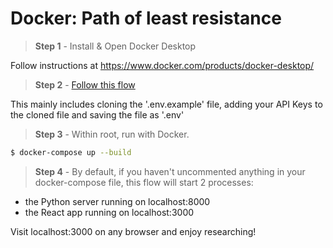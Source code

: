 # Docker: Path of least resistance

> **Step 1** - Install & Open Docker Desktop

Follow instructions at https://www.docker.com/products/docker-desktop/


> **Step 2** - [Follow this flow](https://www.youtube.com/watch?v=x1gKFt_6Us4)

This mainly includes cloning the '.env.example' file, adding your API Keys to the cloned file and saving the file as '.env'

> **Step 3** - Within root, run with Docker.

```bash
$ docker-compose up --build
```

> **Step 4** - By default, if you haven't uncommented anything in your docker-compose file, this flow will start 2 processes:
 - the Python server running on localhost:8000<br>
 - the React app running on localhost:3000<br>

Visit localhost:3000 on any browser and enjoy researching!


